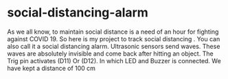 # social-distancing-alarm
As we all know, to maintain social distance is a need of an hour for fighting against COVID 19. So here is my project to track social distancing . You can also call it a social distancing alarm.
Ultrasonic sensors send waves. These waves are absolutely invisible and come back after hitting an object. The Trig pin activates (D11) Or (D12). In which LED and Buzzer is connected. We have kept a distance of 100 cm
